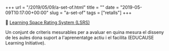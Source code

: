 +++
url = "/2019/05/09/a-set-of.html"
title = ""
date = "2019-05-09T10:17:00+00:00"
slug = "a-set-of"
tags = ["retalls"]
+++

📎 [Learning Space Rating System (LSRS)](https://www.educause.edu/eli/initiatives/learning-space-rating-system)

Un conjunt de criteris mesurables per a avaluar en quina mesura el disseny de les aules dona suport a l'aprenentatge actiu i el facilita (EDUCAUSE Learning Initiative).

